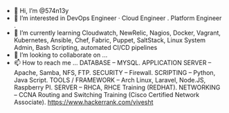 - 👋 Hi, I’m @574n13y
- 👀 I’m interested in DevOps Engineer · Cloud Engineer . Platform Engineer .
- 🌱 I’m currently learning Cloudwatch, NewRelic, Nagios, Docker, Vagrant, Kubernetes, Ansible, Chef, Fabric, Puppet, SaltStack, Linux System Admin, Bash Scripting, automated CI/CD pipelines
- 💞️ I’m looking to collaborate on ...
- 📫 How to reach me ...
DATABASE – MYSQL.
APPLICATION SERVER – Apache, Samba, NFS, FTP.
SECURITY – Firewall.
SCRIPTING – Python, Java Script.
TOOLS / FRAMEWORK – Arch Linux, Laravel, Node.JS, Raspberry PI.
SERVER – RHCA, RHCE Training (REDHAT).
NETWORKING – CCNA Routing and Switching Training (Cisco Certified Network Associate).
https://www.hackerrank.com/vivesht
<!---
574n13y/574n13y is a ✨ special ✨ repository because its `README.md` (this file) appears on your GitHub profile.
You can click the Preview link to take a look at your changes.
--->
